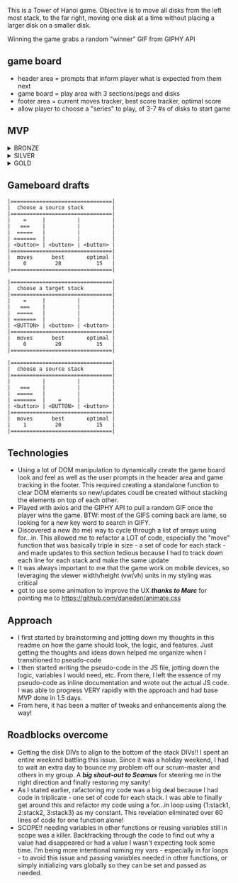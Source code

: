 This is a Tower of Hanoi game. Objective is to move all disks from the left 
most stack, to the far right, moving one disk at a time without placing a larger
disk on a smaller disk.

Winning the game grabs a random "winner" GIF from GIPHY API

## game board
- header area = prompts that inform player what is expected from them next
- game board = play area with 3 sections/pegs and disks
- footer area = current moves tracker, best score tracker, optimal score
- allow player to choose a "series" to play, of 3-7 #s of disks to start game

## MVP
<details>
    <summary>BRONZE</summary>
<p>game logic
        <p><strong>initialize game area</strong>
            <li>all disks are stacked biggest to smallest, bottom to top, on the left</li>
        <strong>moving</strong>
            <li>user choses a source stack to move top disk from, then selects the target stack to move to</li>
            <li>allow move if disk being moved is smaller than top disk on the target stack</li>
            <li>game ends when all disks are stacked on the far-right stack</li>
            <p>
</details>

<details>
    <summary>SILVER</summary>
<p>count number of moves
 <p>compare count to optimal solution (2^# - 1)
    <li>3 disks = 7 moves
   <li>4 disks = 15 moves
   <li>5 disks = 31 moves
   <li>6 disks = 63 moves
    <li>7 disks = 127 moves
 <p> if player does not match optimal, suggest player "try again" or allow them to try a different number of disks
<p> track player "best score"
 <p> if player matches optimal, congratulate them and suggest they "advance by adding a disk" or allow them to try different number
<p> if player chooses a different number of disks (up or down) - reset best score
</details>

<details>
    <summary>GOLD</summary>
<p>
<li>add graphics for stack and disks (<strong>**DONE**</strong> ...ish - added a background image for the stacks)
<li>eliminate buttons and allow player to "pick" a disk and pick a stack (<strong>**DONE**</strong>)
<li>animate move (<strong>**DONE**</strong>)
<li>eliminate buttons and allow player to "pick" a disk and pick a stack (<strong>**DONE**</strong>)
<li>track best score for each series (3 disks, 4 disks, etc.) (<li>eliminate buttons and allow player to "pick" a disk and pick a stack (<strong>**DONE**</strong>)
<li>allow user to display thier best scores anytime and return to game (<li>eliminate buttons and allow player to "pick" a disk and pick a stack (<strong>**DONE**</strong>)
<li>push their best scores to Twitter or Facebook via API????
</details>

## Gameboard drafts
```
|================================|
|  choose a source stack         |
|================================|
|    =     |          |          |
|   ===    |          |          |
|  =====   |          |          |
| =======  |          |          | 
| <button> | <button> | <button> |
|================================|
|  moves      best       optimal |
|    0         20           15   | 
|================================|

|================================|
|  choose a target stack         |
|================================|
|    =     |          |          |
|   ===    |          |          |
|  =====   |          |          |
| =======  |          |          | 
| <BUTTON> | <button> | <button> |
|================================|
|  moves      best       optimal |
|    0         20           15   | 
|================================|

|================================|
|  choose a source stack         |
|================================|
|          |          |          |
|   ===    |          |          |
|  =====   |          |          |
| =======  |    =     |          | 
| <button> | <BUTTON> | <button> |
|================================|
|  moves      best       optimal |
|    1         20           15   | 
|================================|
```

## Technologies
 - Using a lot of DOM manipulation to dynamically create the game board look 
    and feel as well as the user prompts in the header area and game tracking 
    in the footer. This required creating a standalone function to clear DOM 
    elements so new/updates coudl be created without stacking the elements on 
    top of each other.
 - Played with axios and the GIPHY API to pull a random GIF once the player
    wins the game. BTW: most of the GIFS coming back are lame, so looking for 
    a new key word to search in GIFY.
 - Discovered a new (to me) way to cycle through a list of arrays using 
    for...in. This allowed me to refactor a LOT of code, especially the "move" 
    function that was basically triple in size - a set of code for each stack -
    and made updates to this section tedious because I had to track down each 
    line for each stack and make the same update
 - It was always important to me that the game work on mobile devices, so leveraging the viewer width/height (vw/vh) units in my styling was critical
 - got to use some animation to improve the UX **_thanks to Marc_** for pointing me to https://github.com/daneden/animate.css

## Approach
 - I first started by brainstorming and jotting down my thoughts in this readme
    on how the game should look, the logic, and features. Just getting the 
    thoughts and ideas down helped me organize when I transitioned to 
    pseudo-code
 - I then started writing the pseudo-code in the JS file, jotting down the 
    logic, variables I would need, etc. From there, I left the essence of my 
    pseudo-code as inline documentation and wrote out the actual JS code. I was
    able to progress VERY rapidly with the approach and had base MVP done in 
    1.5 days.
 - From here, it has been a matter of tweaks and enhancements along the way!
 

## Roadblocks overcome
 - Getting the disk DIVs to align to the bottom of the stack DIVs!! I spent an 
    entire weekend battling this issue. Since it was a holiday weekend, I had
    to wait an extra day to bounce my problem off our scrum-master and others
    in my group. A **_big shout-out to Seamus_** for steering me in the right 
    direction and finally restoring my sanity!
 - As I stated earlier, rafactoring my code was a big deal because I had code 
    in triplicate - one set of code for each stack. I was able to finally get
    around this and refactor my code using a for...in loop using 
    {1:stack1, 2:stack2, 3:stack3} as my constant. This revelation eliminated 
    over 60 lines of code for one function alone!
 - SCOPE!! needing variables in other functions or reusing variables still in 
    scope was a killer. Backtracking through the code to find out why a value 
    had disappeared or had a value I wasn't expecting took some time. I'm being
    more intentional naming my vars - especially in for loops - to avoid this 
    issue and passing variables needed in other functions, or simply 
    initializing vars globally so they can be set and passed as needed.
